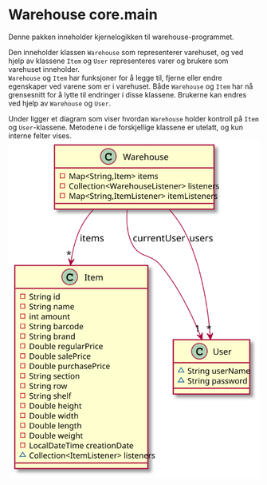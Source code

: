 # Warehouse core.main
Denne pakken inneholder kjernelogikken til warehouse-programmet. 

Den inneholder klassen `Warehouse` som representerer varehuset, og ved hjelp av klassene `Item` og `User` representeres varer og brukere som varehuset inneholder.  
`Warehouse` og `Item` har funksjoner for å legge til, fjerne eller endre egenskaper ved varene som er i varehuset. Både `Warehouse` og `Item` har nå grensesnitt for å lytte til endringer i disse klassene.
Brukerne kan endres ved hjelp av `Warehouse` og `User`.

Under ligger et diagram som viser hvordan `Warehouse` holder kontroll på `Item` og `User`-klassene. Metodene i de forskjellige klassene er utelatt, og kun interne felter vises.  
![PlantUML-diagram of core](/docs/resources/WarehouseStructure.svg)
